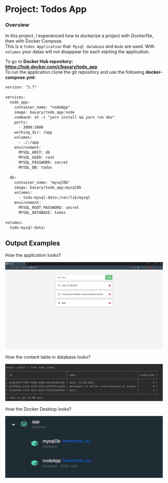 # Project: Todos App

### Overview
In this project, I experienced how to dockerize a project with Dockerfile, then with Docker Compose.  
This is a ```Todos Application``` that``` Mysql database``` and ```Node``` are used. With ```volumes``` your datas will not disappear for each starting the application.

To go to <b> Docker Hub repository:  https://hub.docker.com/r/basary/todo_app </b> <br>
To run the application clone the git repository and use the following <b>docker-compose.yml: </b> 
```
version: "3.7"

services:
  node_app:
    container_name: "nodeApp"
    image: basary/todo_app:node
    command: sh -c "yarn install && yarn run dev"
    ports:
      - 3000:3000
    working_dir: /app
    volumes:
      - ./:/app
    environment:
      MYSQL_HOST: db
      MYSQL_USER: root
      MYSQL_PASSWORD: secret
      MYSQL_DB: todos

  db:
    container_name: "mysqlDb"
    image: basary/todo_app:mysqlDb
    volumes:
      - todo-mysql-data:/var/lib/mysql
    environment:
      MYSQL_ROOT_PASSWORD: secret
      MYSQL_DATABASE: todos

volumes:
  todo-mysql-data:
```

## Output Examples
<p>How the application looks?</p>
<img src="assets/todo_app.png">

<p>How the content table in database looks?</p>
<img src="assets/todo_db.png">

<p>How the Docker Desktop looks?</p>
<img src="assets/todo_docker_desktop.png">
